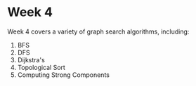 # Week 4

Week 4 covers a variety of graph search algorithms, including:

1. BFS
2. DFS
3. Dijkstra's
4. Topological Sort
5. Computing Strong Components